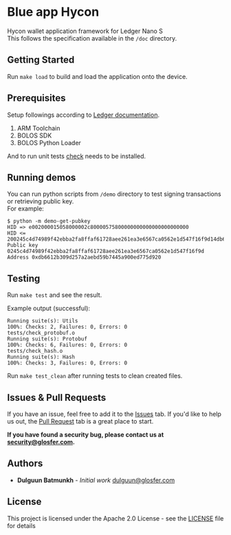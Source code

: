 # Blue app Hycon

Hycon wallet application framework for Ledger Nano S  
This follows the specification available in the `/doc` directory.

## Getting Started

Run `make load` to build and load the application onto the device.

## Prerequisites

Setup followings according to [Ledger documentation](https://ledger.readthedocs.io/en/2/userspace/getting_started.html).
1. ARM Toolchain
2. BOLOS SDK
3. BOLOS Python Loader

And to run unit tests [check](https://libcheck.github.io/check/) needs to be installed.

## Running demos

You can run python scripts from `/demo` directory to test signing transactions or retrieving public key.  
For example:
```Shell
$ python -m demo-get-pubkey
HID => e002000015058000002c80000575800000000000000000000000
HID <= 200245c4d74989f42ebba2fa8ffaf61728aee261ea3e6567ca0562e1d547f16f9d14db6612b309d257a2aebd59b7445a900ed775d9209000
Public key 0245c4d74989f42ebba2fa8ffaf61728aee261ea3e6567ca0562e1d547f16f9d
Address 0xdb6612b309d257a2aebd59b7445a900ed775d920
```

## Testing

Run `make test` and see the result.

Example output (successful):
```Shell
Running suite(s): Utils
100%: Checks: 2, Failures: 0, Errors: 0
tests/check_protobuf.o
Running suite(s): Protobuf
100%: Checks: 6, Failures: 0, Errors: 0
tests/check_hash.o
Running suite(s): Hash
100%: Checks: 3, Failures: 0, Errors: 0
```
Run `make test_clean` after running tests to clean created files.

## Issues & Pull Requests

If you have an issue, feel free to add it to the [Issues](https://github.com/Team-Hycon/blue-app-hycon/issues) tab.
If you'd like to help us out, the [Pull Request](https://github.com/Team-Hycon/blue-app-hycon/pulls) tab is a great place to start.

**If you have found a security bug, please contact us at [security@glosfer.com](security@glosfer.com).**

## Authors

* **Dulguun Batmunkh** - *Initial work* <dulguun@glosfer.com>

## License

This project is licensed under the Apache 2.0 License - see the [LICENSE](LICENSE) file for details
